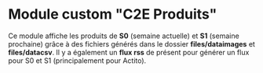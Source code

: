 # Module custom "C2E Produits"

Ce module affiche les produits de **S0** (semaine actuelle) et **S1** (semaine prochaine) grâce à des fichiers 
générés dans le dossier **files/dataimages** et **files/datacsv**.
Il y a également un **flux rss** de présent pour générer un flux pour S0 et S1 (principalement pour Actito).
